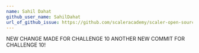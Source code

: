 ```yaml
---
name: Sahil Dahat
github_user_name: SahilDahat
url_of_github_issue: https://github.com/scaleracademy/scaler-open-source-september-challenge/issues/257 
---
```


NEW CHANGE MADE FOR CHALLENGE 10
ANOTHER NEW COMMIT FOR CHALLENGE 10! 